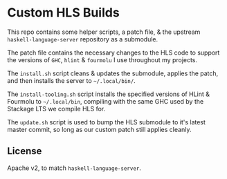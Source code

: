 # Custom HLS Builds

This repo contains some helper scripts, a patch file, & the upstream
`haskell-language-server` repository as a submodule.

The patch file contains the necessary changes to the HLS code to support the
versions of `GHC`, `hlint` & `fourmolu` I use throughout my projects.

The `install.sh` script cleans & updates the submodule, applies the patch, and
then installs the server to `~/.local/bin/`.

The `install-tooling.sh` script installs the specified versions of HLint &
Fourmolu to `~/.local/bin`, compiling with the same GHC used by the Stackage
LTS we compile HLS for.

The `update.sh` script is used to bump the HLS submodule to it's latest master
commit, so long as our custom patch still applies cleanly.

## License

Apache v2, to match `haskell-language-server`.
